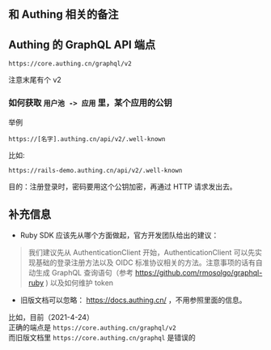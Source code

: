## 和 Authing 相关的备注 

## Authing 的 GraphQL API 端点
```
https://core.authing.cn/graphql/v2
```
注意末尾有个 v2  

### 如何获取 `用户池 -> 应用` 里，某个应用的公钥
举例
```
https://[名字].authing.cn/api/v2/.well-known
```  

比如:
```    
https://rails-demo.authing.cn/api/v2/.well-known
```  

目的：注册登录时，密码要用这个公钥加密，再通过 HTTP 请求发出去。  

## 补充信息
* Ruby SDK 应该先从哪个方面做起，官方开发团队给出的建议： 

> 我们建议先从 AuthenticationClient 开始，AuthenticationClient 可以先实现基础的登录注册方法以及 OIDC 标准协议相关的方法。注意事项的话有自动生成 GraphQL 查询语句（参考 https://github.com/rmosolgo/graphql-ruby ) 以及如何维护 token

* 旧版文档可以忽略： https://docs.authing.cn/ ，不用参照里面的信息。  

比如，目前（2021-4-24）   
正确的端点是 `https://core.authing.cn/graphql/v2`    
而旧版文档里  `https://core.authing.cn/graphql` 是错误的     